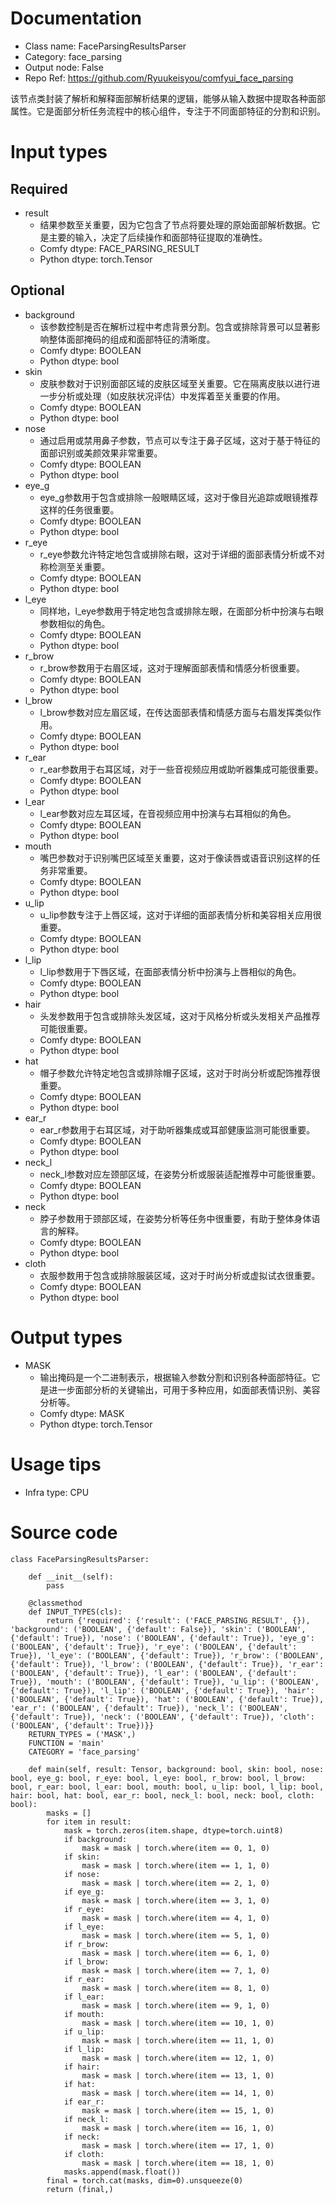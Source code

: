# Documentation
- Class name: FaceParsingResultsParser
- Category: face_parsing
- Output node: False
- Repo Ref: https://github.com/Ryuukeisyou/comfyui_face_parsing

该节点类封装了解析和解释面部解析结果的逻辑，能够从输入数据中提取各种面部属性。它是面部分析任务流程中的核心组件，专注于不同面部特征的分割和识别。

# Input types
## Required
- result
    - 结果参数至关重要，因为它包含了节点将要处理的原始面部解析数据。它是主要的输入，决定了后续操作和面部特征提取的准确性。
    - Comfy dtype: FACE_PARSING_RESULT
    - Python dtype: torch.Tensor
## Optional
- background
    - 该参数控制是否在解析过程中考虑背景分割。包含或排除背景可以显著影响整体面部掩码的组成和面部特征的清晰度。
    - Comfy dtype: BOOLEAN
    - Python dtype: bool
- skin
    - 皮肤参数对于识别面部区域的皮肤区域至关重要。它在隔离皮肤以进行进一步分析或处理（如皮肤状况评估）中发挥着至关重要的作用。
    - Comfy dtype: BOOLEAN
    - Python dtype: bool
- nose
    - 通过启用或禁用鼻子参数，节点可以专注于鼻子区域，这对于基于特征的面部识别或美颜效果非常重要。
    - Comfy dtype: BOOLEAN
    - Python dtype: bool
- eye_g
    - eye_g参数用于包含或排除一般眼睛区域，这对于像目光追踪或眼镜推荐这样的任务很重要。
    - Comfy dtype: BOOLEAN
    - Python dtype: bool
- r_eye
    - r_eye参数允许特定地包含或排除右眼，这对于详细的面部表情分析或不对称检测至关重要。
    - Comfy dtype: BOOLEAN
    - Python dtype: bool
- l_eye
    - 同样地，l_eye参数用于特定地包含或排除左眼，在面部分析中扮演与右眼参数相似的角色。
    - Comfy dtype: BOOLEAN
    - Python dtype: bool
- r_brow
    - r_brow参数用于右眉区域，这对于理解面部表情和情感分析很重要。
    - Comfy dtype: BOOLEAN
    - Python dtype: bool
- l_brow
    - l_brow参数对应左眉区域，在传达面部表情和情感方面与右眉发挥类似作用。
    - Comfy dtype: BOOLEAN
    - Python dtype: bool
- r_ear
    - r_ear参数用于右耳区域，对于一些音视频应用或助听器集成可能很重要。
    - Comfy dtype: BOOLEAN
    - Python dtype: bool
- l_ear
    - l_ear参数对应左耳区域，在音视频应用中扮演与右耳相似的角色。
    - Comfy dtype: BOOLEAN
    - Python dtype: bool
- mouth
    - 嘴巴参数对于识别嘴巴区域至关重要，这对于像读唇或语音识别这样的任务非常重要。
    - Comfy dtype: BOOLEAN
    - Python dtype: bool
- u_lip
    - u_lip参数专注于上唇区域，这对于详细的面部表情分析和美容相关应用很重要。
    - Comfy dtype: BOOLEAN
    - Python dtype: bool
- l_lip
    - l_lip参数用于下唇区域，在面部表情分析中扮演与上唇相似的角色。
    - Comfy dtype: BOOLEAN
    - Python dtype: bool
- hair
    - 头发参数用于包含或排除头发区域，这对于风格分析或头发相关产品推荐可能很重要。
    - Comfy dtype: BOOLEAN
    - Python dtype: bool
- hat
    - 帽子参数允许特定地包含或排除帽子区域，这对于时尚分析或配饰推荐很重要。
    - Comfy dtype: BOOLEAN
    - Python dtype: bool
- ear_r
    - ear_r参数用于右耳区域，对于助听器集成或耳部健康监测可能很重要。
    - Comfy dtype: BOOLEAN
    - Python dtype: bool
- neck_l
    - neck_l参数对应左颈部区域，在姿势分析或服装适配推荐中可能很重要。
    - Comfy dtype: BOOLEAN
    - Python dtype: bool
- neck
    - 脖子参数用于颈部区域，在姿势分析等任务中很重要，有助于整体身体语言的解释。
    - Comfy dtype: BOOLEAN
    - Python dtype: bool
- cloth
    - 衣服参数用于包含或排除服装区域，这对于时尚分析或虚拟试衣很重要。
    - Comfy dtype: BOOLEAN
    - Python dtype: bool

# Output types
- MASK
    - 输出掩码是一个二进制表示，根据输入参数分割和识别各种面部特征。它是进一步面部分析的关键输出，可用于多种应用，如面部表情识别、美容分析等。
    - Comfy dtype: MASK
    - Python dtype: torch.Tensor

# Usage tips
- Infra type: CPU

# Source code
```
class FaceParsingResultsParser:

    def __init__(self):
        pass

    @classmethod
    def INPUT_TYPES(cls):
        return {'required': {'result': ('FACE_PARSING_RESULT', {}), 'background': ('BOOLEAN', {'default': False}), 'skin': ('BOOLEAN', {'default': True}), 'nose': ('BOOLEAN', {'default': True}), 'eye_g': ('BOOLEAN', {'default': True}), 'r_eye': ('BOOLEAN', {'default': True}), 'l_eye': ('BOOLEAN', {'default': True}), 'r_brow': ('BOOLEAN', {'default': True}), 'l_brow': ('BOOLEAN', {'default': True}), 'r_ear': ('BOOLEAN', {'default': True}), 'l_ear': ('BOOLEAN', {'default': True}), 'mouth': ('BOOLEAN', {'default': True}), 'u_lip': ('BOOLEAN', {'default': True}), 'l_lip': ('BOOLEAN', {'default': True}), 'hair': ('BOOLEAN', {'default': True}), 'hat': ('BOOLEAN', {'default': True}), 'ear_r': ('BOOLEAN', {'default': True}), 'neck_l': ('BOOLEAN', {'default': True}), 'neck': ('BOOLEAN', {'default': True}), 'cloth': ('BOOLEAN', {'default': True})}}
    RETURN_TYPES = ('MASK',)
    FUNCTION = 'main'
    CATEGORY = 'face_parsing'

    def main(self, result: Tensor, background: bool, skin: bool, nose: bool, eye_g: bool, r_eye: bool, l_eye: bool, r_brow: bool, l_brow: bool, r_ear: bool, l_ear: bool, mouth: bool, u_lip: bool, l_lip: bool, hair: bool, hat: bool, ear_r: bool, neck_l: bool, neck: bool, cloth: bool):
        masks = []
        for item in result:
            mask = torch.zeros(item.shape, dtype=torch.uint8)
            if background:
                mask = mask | torch.where(item == 0, 1, 0)
            if skin:
                mask = mask | torch.where(item == 1, 1, 0)
            if nose:
                mask = mask | torch.where(item == 2, 1, 0)
            if eye_g:
                mask = mask | torch.where(item == 3, 1, 0)
            if r_eye:
                mask = mask | torch.where(item == 4, 1, 0)
            if l_eye:
                mask = mask | torch.where(item == 5, 1, 0)
            if r_brow:
                mask = mask | torch.where(item == 6, 1, 0)
            if l_brow:
                mask = mask | torch.where(item == 7, 1, 0)
            if r_ear:
                mask = mask | torch.where(item == 8, 1, 0)
            if l_ear:
                mask = mask | torch.where(item == 9, 1, 0)
            if mouth:
                mask = mask | torch.where(item == 10, 1, 0)
            if u_lip:
                mask = mask | torch.where(item == 11, 1, 0)
            if l_lip:
                mask = mask | torch.where(item == 12, 1, 0)
            if hair:
                mask = mask | torch.where(item == 13, 1, 0)
            if hat:
                mask = mask | torch.where(item == 14, 1, 0)
            if ear_r:
                mask = mask | torch.where(item == 15, 1, 0)
            if neck_l:
                mask = mask | torch.where(item == 16, 1, 0)
            if neck:
                mask = mask | torch.where(item == 17, 1, 0)
            if cloth:
                mask = mask | torch.where(item == 18, 1, 0)
            masks.append(mask.float())
        final = torch.cat(masks, dim=0).unsqueeze(0)
        return (final,)
```